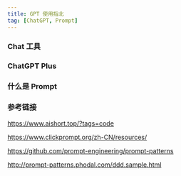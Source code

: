 ```yaml
---
title: GPT 使用指北
tag: [ChatGPT, Prompt]
---
```


### Chat 工具

### ChatGPT Plus

### 什么是 Prompt

### 参考链接

<https://www.aishort.top/?tags=code>

<https://www.clickprompt.org/zh-CN/resources/>

<https://github.com/prompt-engineering/prompt-patterns>

<http://prompt-patterns.phodal.com/ddd.sample.html>
